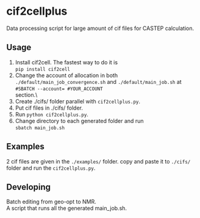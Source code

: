 # cif2cellplus
Data processing script for large amount of cif files for CASTEP calculation.

## Usage
1. Install cif2cell. The fastest way to do it is\
```pip install cif2cell```
2. Change the account of allocation in both `./default/main_job_convergence.sh` and `./default/main_job.sh` at \
```#SBATCH --account= #YOUR_ACCOUNT```\
section.\
3. Create ./cifs/ folder parallel with `cif2cellplus.py`.
5. Put cif files in ./cifs/ folder.
6. Run `python cif2cellplus.py`.
7. Change directory to each generated folder and run\
`sbatch main_job.sh`

## Examples
2 cif files are given in the `./examples/` folder. copy and paste it to `./cifs/` folder and run the `cif2cellplus.py`.
## Developing
Batch editing from geo-opt to NMR.\
A script that runs all the generated main_job.sh.
